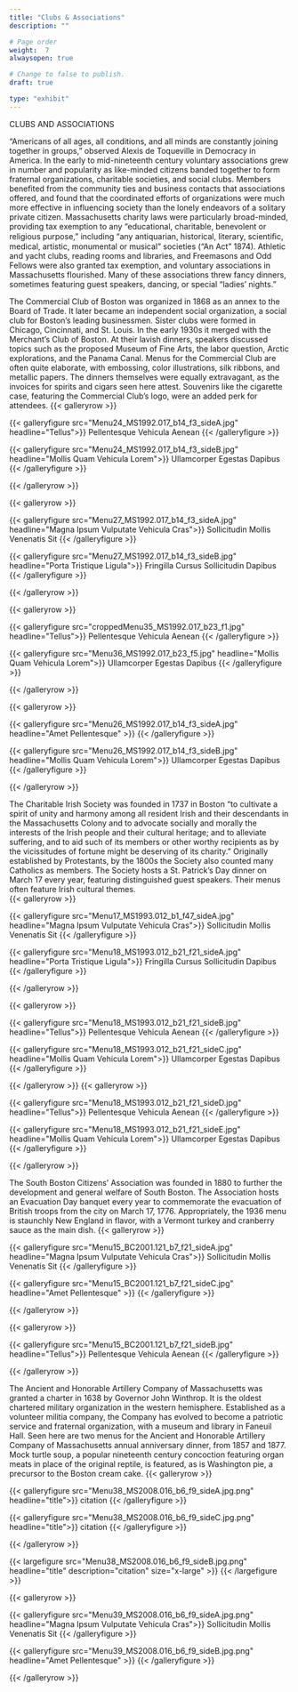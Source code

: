 ```yaml
---
title: "Clubs & Associations"
description: ""

# Page order
weight:  7
alwaysopen: true

# Change to false to publish.
draft: true

type: "exhibit"
---
```


CLUBS AND ASSOCIATIONS

“Americans of all ages, all conditions, and all minds are constantly joining together in groups,” observed Alexis de Toqueville in Democracy in America. In the early to mid-nineteenth century voluntary associations grew in number and popularity as like-minded citizens banded together to form fraternal organizations, charitable societies, and social clubs. Members benefited from the community ties and business contacts that associations offered, and found that the coordinated efforts of organizations were much more effective in influencing society than the lonely endeavors of a solitary private citizen. 
Massachusetts charity laws were particularly broad-minded, providing tax exemption to any “educational, charitable, benevolent or religious purpose,” including “any antiquarian, historical, literary, scientiﬁc, medical, artistic, monumental or musical” societies (“An Act” 1874). Athletic and yacht clubs, reading rooms and libraries, and Freemasons and Odd Fellows were also granted tax exemption, and voluntary associations in Massachusetts flourished. Many of these associations threw fancy dinners, sometimes featuring guest speakers, dancing, or special “ladies’ nights.”


The Commercial Club of Boston was organized in 1868 as an annex to the Board of Trade. It later became an independent social organization, a social club for Boston’s leading businessmen. Sister clubs were formed in Chicago, Cincinnati, and St. Louis.  In the early 1930s it merged with the Merchant’s Club of Boston. At their lavish dinners, speakers discussed topics such as the proposed Museum of Fine Arts, the labor question, Arctic explorations, and the Panama Canal. Menus for the Commercial Club are often quite elaborate, with embossing, color illustrations, silk ribbons, and metallic papers. The dinners themselves were equally extravagant, as the invoices for spirits and cigars seen here attest. Souvenirs like the cigarette case, featuring the Commercial Club’s logo, were an added perk for attendees.
{{< galleryrow >}}

{{< galleryfigure src="Menu24_MS1992.017_b14_f3_sideA.jpg"
           headline="Tellus">}} Pellentesque Vehicula Aenean
{{< /galleryfigure >}}

{{< galleryfigure src="Menu24_MS1992.017_b14_f3_sideB.jpg"
           headline="Mollis Quam Vehicula Lorem">}} Ullamcorper Egestas Dapibus
{{< /galleryfigure >}}

{{< /galleryrow >}}

{{< galleryrow >}}

{{< galleryfigure src="Menu27_MS1992.017_b14_f3_sideA.jpg"
           headline="Magna Ipsum Vulputate Vehicula Cras">}} Sollicitudin Mollis Venenatis Sit
{{< /galleryfigure >}}

{{< galleryfigure src="Menu27_MS1992.017_b14_f3_sideB.jpg"
           headline="Porta Tristique Ligula">}} Fringilla Cursus Sollicitudin Dapibus
{{< /galleryfigure >}}

{{< /galleryrow >}}

{{< galleryrow >}}

{{< galleryfigure src="croppedMenu35_MS1992.017_b23_f1.jpg"
           headline="Tellus">}} Pellentesque Vehicula Aenean
{{< /galleryfigure >}}

{{< galleryfigure src="Menu36_MS1992.017_b23_f5.jpg"
           headline="Mollis Quam Vehicula Lorem">}} Ullamcorper Egestas Dapibus
{{< /galleryfigure >}}

{{< /galleryrow >}}

{{< galleryrow >}}

{{< galleryfigure src="Menu26_MS1992.017_b14_f3_sideA.jpg"
           headline="Amet Pellentesque" >}}
{{< /galleryfigure >}}

{{< galleryfigure src="Menu26_MS1992.017_b14_f3_sideB.jpg"
           headline="Mollis Quam Vehicula Lorem">}} Ullamcorper Egestas Dapibus
{{< /galleryfigure >}}

{{< /galleryrow >}}

The Charitable Irish Society was founded in 1737 in Boston “to cultivate a spirit of unity and harmony among all resident Irish and their descendants in the Massachusetts Colony and to advocate socially and morally the interests of the Irish people and their cultural heritage; and to alleviate suffering, and to aid such of its members or other worthy recipients as by the vicissitudes of fortune might be deserving of its charity.” Originally established by Protestants, by the 1800s the Society also counted many Catholics as members.  The Society hosts a St. Patrick’s Day dinner on March 17 every year, featuring distinguished guest speakers. Their menus often feature Irish cultural themes.  
{{< galleryrow >}}

{{< galleryfigure src="Menu17_MS1993.012_b1_f47_sideA.jpg"
           headline="Magna Ipsum Vulputate Vehicula Cras">}} Sollicitudin Mollis Venenatis Sit
{{< /galleryfigure >}}

{{< galleryfigure src="Menu18_MS1993.012_b21_f21_sideA.jpg"
           headline="Porta Tristique Ligula">}} Fringilla Cursus Sollicitudin Dapibus
{{< /galleryfigure >}}

{{< /galleryrow >}}

{{< galleryrow >}}

{{< galleryfigure src="Menu18_MS1993.012_b21_f21_sideB.jpg"
           headline="Tellus">}} Pellentesque Vehicula Aenean
{{< /galleryfigure >}}

{{< galleryfigure src="Menu18_MS1993.012_b21_f21_sideC.jpg"
           headline="Mollis Quam Vehicula Lorem">}} Ullamcorper Egestas Dapibus
{{< /galleryfigure >}}

{{< /galleryrow >}}
{{< galleryrow >}}

{{< galleryfigure src="Menu18_MS1993.012_b21_f21_sideD.jpg"
           headline="Tellus">}} Pellentesque Vehicula Aenean
{{< /galleryfigure >}}

{{< galleryfigure src="Menu18_MS1993.012_b21_f21_sideE.jpg"
           headline="Mollis Quam Vehicula Lorem">}} Ullamcorper Egestas Dapibus
{{< /galleryfigure >}}

{{< /galleryrow >}}

The South Boston Citizens’ Association was founded in 1880 to further the development and general welfare of South Boston. The Association hosts an Evacuation Day banquet every year to commemorate the evacuation of British troops from the city on March 17, 1776. Appropriately, the 1936 menu is staunchly New England in flavor, with a Vermont turkey and cranberry sauce as the main dish.
{{< galleryrow >}}

{{< galleryfigure src="Menu15_BC2001.121_b7_f21_sideA.jpg"
           headline="Magna Ipsum Vulputate Vehicula Cras">}} Sollicitudin Mollis Venenatis Sit
{{< /galleryfigure >}}

{{< galleryfigure src="Menu15_BC2001.121_b7_f21_sideC.jpg"
           headline="Amet Pellentesque" >}}
{{< /galleryfigure >}}

{{< /galleryrow >}}

{{< galleryrow >}}

{{< galleryfigure src="Menu15_BC2001.121_b7_f21_sideB.jpg"
           headline="Tellus">}} Pellentesque Vehicula Aenean
{{< /galleryfigure >}}

{{< /galleryrow >}}

The Ancient and Honorable Artillery Company of Massachusetts was granted a charter in 1638 by Governor John Winthrop. It is the oldest chartered military organization in the western hemisphere. Established as a volunteer militia company, the Company has evolved to become a patriotic service and fraternal organization, with a museum and library in Faneuil Hall. Seen here are two menus for the Ancient and Honorable Artillery Company of Massachusetts annual anniversary dinner, from 1857 and 1877. Mock turtle soup, a popular nineteenth century concoction featuring organ meats in place of the original reptile, is featured, as is Washington pie, a precursor to the Boston cream cake. 
{{< galleryrow >}}

{{< galleryfigure src="Menu38_MS2008.016_b6_f9_sideA.jpg.png"
           headline="title">}} citation
{{< /galleryfigure >}}

{{< galleryfigure src="Menu38_MS2008.016_b6_f9_sideC.jpg.png"
           headline="title">}} citation
{{< /galleryfigure >}}

{{< /galleryrow >}}

{{< largefigure src="Menu38_MS2008.016_b6_f9_sideB.jpg.png"
                headline="title"
                description="citation" 
                size="x-large" >}}
{{< /largefigure >}}

{{< galleryrow >}}

{{< galleryfigure src="Menu39_MS2008.016_b6_f9_sideA.jpg.png"
           headline="Magna Ipsum Vulputate Vehicula Cras">}} Sollicitudin Mollis Venenatis Sit
{{< /galleryfigure >}}

{{< galleryfigure src="Menu39_MS2008.016_b6_f9_sideB.jpg.png"
           headline="Amet Pellentesque" >}}
{{< /galleryfigure >}}

{{< /galleryrow >}}